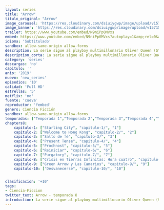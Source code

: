 ```yaml
---
layout: series
title: "Arrow"
titulo_original: "Arrow"
image_carousel: 'https://res.cloudinary.com/dsiuiygwp/image/upload/v1571541388/arrow-tempo8-min_ak7vcf.jpg'
image_banner: 'https://res.cloudinary.com/dsiuiygwp/image/upload/v1571541387/arrow-min_ailekk.jpg'
trailer: https://www.youtube.com/embed/N9niPp0MVxs
embed: https://www.youtube.com/embed/N9niPp0MVxs?autoplay=1&amp;rel=0&amp;hd=1&border=0&wmode=opaque&enablejsapi=1&modestbranding=1&controls=1&showinfo=0
idioma: 'Subtitulado'
sandbox: allow-same-origin allow-forms
description: La serie sigue al playboy multimillonario Oliver Queen (Stephen Amell), quien afirmó haber pasado cinco años naufragando en Lian Yu, una misteriosa isla en el Mar del Norte de China, antes de regresar a su casa en Ciudad Starling (más tarde llamada Ciudad Star) para combatir el crimen y la corrupción como un vigilante secreto cuya arma de elección es arco y flecha. En la octava temporada, Oliver se enfrentará a una batalla que dejará al multiverso colgando de un hilo
description_corta: La serie sigue al playboy multimillonario Oliver Queen (Stephen Amell), quien afirmó haber pasado cinco años naufragando en Lian Yu, una misteriosa isla en el Mar del Norte de China, antes de regresar a su casa en Ciudad Starling (más tarde llamada Ciudad Star) para combatir el...
category: 'series'
descargas: 'no'
capitulo: ''
anio: '2019'
nuevo: 'new_series'
episodios: '10'
calidad: 'Full HD'
estrellas: '5'
netflix: 'no'
fuente: 'cueva'
reproductor: 'fembed'
genero: Ciencia Ficción
sandbox: allow-same-origin allow-forms 
temporadas: ["Temporada 1","Temporada 2","Temporada 3","Temporada 4","Temporada 5","Temporada 6","Temporada 7","Temporada 8"]
chapters8:
    capitulo-1: ["Starling City", "capitulo-1/", "1"]
    capitulo-2: ["Welcome to Hong Kong", "capitulo-2/", "2"]
    capitulo-3: ["Salto de fé", "capitulo-3/", "3"]
    capitulo-4: ["Present Tense", "capitulo-4/", "4"]
    capitulo-5: ["Prochnost", "capitulo-5/", "5"]
    capitulo-6: ["Reiniciar", "capitulo-6/", "6"]
    capitulo-7: ["Purgatory", "capitulo-7/", "7"]
    capitulo-8: ["Crisis en Tierras Infinitas: Hora cuatro", "capitulo-8/", "8"]
    capitulo-9: ["Green Arrow y Las Canarios", "capitulo-9/", "9"]
    capitulo-10: ["Desvanecerse", "capitulo-10/", "10"]


clasificacion: '+10'
tags:
- Ciencia-Ficcion
twitter_text: Arrow - temporada 8
introduction: La serie sigue al playboy multimillonario Oliver Queen (Stephen Amell), quien afirmó haber pasado cinco años naufragando en Lian Yu, una misteriosa isla en el Mar del Norte de China, antes de regresar a su casa en Ciudad Starling (más tarde llamada Ciudad Star) para combatir el
---
```



 







